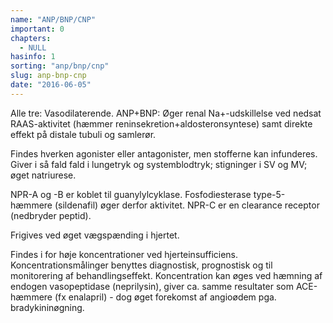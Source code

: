 ```yaml
---
name: "ANP/BNP/CNP"
important: 0
chapters:
  - NULL
hasinfo: 1
sorting: "anp/bnp/cnp"
slug: anp-bnp-cnp
date: "2016-06-05"
---
```


Alle tre: Vasodilaterende. ANP+BNP: Øger renal Na+-udskillelse ved nedsat
RAAS-aktivitet (hæmmer reninsekretion+aldosteronsyntese) samt direkte effekt på
distale tubuli og samlerør.

Findes hverken agonister eller antagonister, men stofferne kan infunderes. Giver
i så fald fald i lungetryk og systemblodtryk; stigninger i SV og MV; øget
natriurese.

NPR-A og -B er koblet til guanylylcyklase. Fosfodiesterase type-5-hæmmere
(sildenafil) øger derfor aktivitet. NPR-C er en clearance receptor (nedbryder
peptid).

Frigives ved øget vægspænding i hjertet.

Findes i for høje koncentrationer ved hjerteinsufficiens. Koncentrationsmålinger
benyttes diagnostisk, prognostisk og til monitorering af behandlingseffekt.
Koncentration kan øges ved hæmning af endogen vasopeptidase (neprilysin), giver
ca. samme resultater som ACE-hæmmere (fx enalapril) - dog øget forekomst af
angioødem pga. bradykininøgning.
